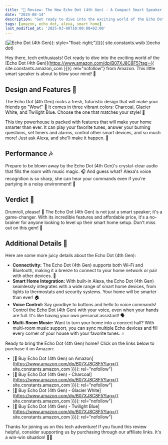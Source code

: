 ```yaml
---
title: "🎉 Review: The New Echo Dot (4th Gen) - A Compact Smart Speaker with Alexa 🎵"
date: "2024-08-14"
description: "Get ready to dive into the exciting world of the Echo Dot (4th Gen) from Amazon. This little smart speaker is about to blow your mind! 🚀"
tags: [amazon, echo dot, alexa, smart home]
last_modified_at: '2025-03-08T10:00:00+02:00'
---
```


[![Echo Dot (4th Gen)](https://i.imgur.com/icJV3ENm.jpg){: style="float: right;"}]({{ site.constants.wsib }}echo dot)

Hey there, tech enthusiasts! Get ready to dive into the exciting world of the [Echo Dot (4th Gen)](https://www.amazon.com/dp/B07XJ8C8F5?tag={{ site.constants.amazon_com }}){: rel="nofollow"} from Amazon. This little smart speaker is about to blow your mind! 🚀

## Design and Features 🎨

The Echo Dot (4th Gen) rocks a fresh, futuristic design that will make your friends go "Wow!" 🌌 It comes in three vibrant colors: Charcoal, Glacier White, and Twilight Blue. Choose the one that matches your style! 🎉

This tiny powerhouse is packed with features that will make your home smarter than ever. It can play your favorite tunes, answer your burning questions, set timers and alarms, control other smart devices, and so much more! Just ask Alexa, and she'll make it happen. 🎵

## Performance 🎶

Prepare to be blown away by the Echo Dot (4th Gen)'s crystal-clear audio that fills the room with music magic. 🎧 And guess what? Alexa's voice recognition is so sharp, she can hear your commands even if you're partying in a noisy environment! 🎉

## Verdict 🌟

Drumroll, please! 🥁 The Echo Dot (4th Gen) is not just a smart speaker; it's a game-changer. With its incredible features and affordable price, it's a no-brainer for anyone looking to level up their smart home setup. Don't miss out on this gem! 💎

## Additional Details 📝

Here are some more juicy details about the Echo Dot (4th Gen):

- **Connectivity:** The Echo Dot (4th Gen) supports both Wi-Fi and Bluetooth, making it a breeze to connect to your home network or pair with other devices. 📶
- **Smart Home Integration:** With built-in Alexa, the Echo Dot (4th Gen) seamlessly integrates with a wide range of smart home devices, from lights to thermostats and security systems. Your home will be smarter than ever! 🏠
- **Voice Control:** Say goodbye to buttons and hello to voice commands! Control the Echo Dot (4th Gen) with your voice, even when your hands are full. It's like having your own personal assistant! 🗣️
- **Multi-Room Music:** Want to turn your home into a concert hall? With multi-room music support, you can sync multiple Echo devices and fill every corner of your house with your favorite tunes. 🎶

Ready to bring the Echo Dot (4th Gen) home? Click on the links below to purchase it on Amazon:

- [🛒 Buy Echo Dot (4th Gen) on Amazon](https://www.amazon.com/dp/B07XJ8C8F5?tag={{ site.constants.amazon_com }}){: rel="nofollow"}
- [🛒 Buy Echo Dot (4th Gen) - Charcoal](https://www.amazon.com/dp/B07XJ8C8F5?tag={{ site.constants.amazon_com }}){: rel="nofollow"}
- [🛒 Buy Echo Dot (4th Gen) - Glacier White](https://www.amazon.com/dp/B07XJ8C8F5?tag={{ site.constants.amazon_com }}){: rel="nofollow"}
- [🛒 Buy Echo Dot (4th Gen) - Twilight Blue](https://www.amazon.com/dp/B07XJ8C8F5?tag={{ site.constants.amazon_com }}){: rel="nofollow"}

Thanks for joining us on this tech adventure! If you found this review helpful, consider supporting us by purchasing through our affiliate links. It's a win-win situation! 🎉🎁
